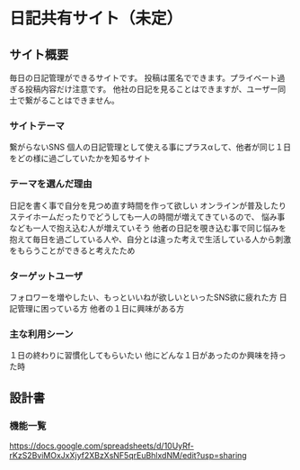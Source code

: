 # 日記共有サイト（未定）

## サイト概要
毎日の日記管理ができるサイトです。
投稿は匿名でできます。プライベート過ぎる投稿内容だけ注意です。
他社の日記を見ることはできますが、ユーザー同士で繋がることはできません。


### サイトテーマ
繋がらないSNS
個人の日記管理として使える事にプラスαして、他者が同じ１日をどの様に過ごしていたかを知るサイト


### テーマを選んだ理由
日記を書く事で自分を見つめ直す時間を作って欲しい
オンラインが普及したりステイホームだったりでどうしても一人の時間が増えてきているので、
悩み事なども一人で抱え込む人が増えていそう
他者の日記を覗き込む事で同じ悩みを抱えて毎日を過ごしている人や、自分とは違った考えで生活している人から刺激をもらうことができると考えたため

### ターゲットユーザ
フォロワーを増やしたい、もっといいねが欲しいといったSNS欲に疲れた方
日記管理に困っている方
他者の１日に興味がある方

### 主な利用シーン
１日の終わりに習慣化してもらいたい
他にどんな１日があったのか興味を持った時

## 設計書

### 機能一覧
https://docs.google.com/spreadsheets/d/10UyRf-rKzS2BviMOxJxXjyf2XBzXsNF5qrEuBhlxdNM/edit?usp=sharing


